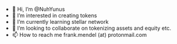 - 👋 Hi, I’m @NuhYunus
- 👀 I’m interested in creating tokens
- 🌱 I’m currently learning stellar network
- 💞️ I’m looking to collaborate on tokenizing assets and equity etc.
- 📫 How to reach me frank.mendel (at) protonmail.com

<!---
NuhYunus/NuhYunus is a ✨ special ✨ repository because its `README.md` (this file) appears on your GitHub profile.
You can click the Preview link to take a look at your changes.
--->
